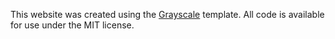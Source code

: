 This website was created using the [Grayscale](http://startbootstrap.com/template-overviews/grayscale/) template. All code is available for use under the MIT license. 
